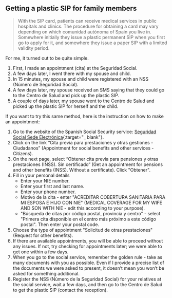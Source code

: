 ## Getting a plastic SIP for family members

> With the SIP card, patients can receive medical services in public hospitals and clinics. The procedure for obtaining
> a card may vary depending on which comunidad autónoma of Spain you live in. Somewhere initially they issue a plastic
> permanent SIP when you first go to apply for it, and somewhere they issue a paper SIP with a limited validity period.

For me, it turned out to be quite simple.

1. First, I made an appointment (cita) at the Seguridad Social.
2. A few days later, I went there with my spouse and child.
3. In 15 minutes, my spouse and child were registered with an NSS (Número de Seguridad Social).
4. A few days later, my spouse received an SMS saying that they could go to the Centro de Salud and pick up the plastic
   SIP.
5. A couple of days later, my spouse went to the Centro de Salud and picked up the plastic SIP for herself and the
   child.

If you want to try this same method, here is the instruction on how to make an appointment:

1. Go to the website of the Spanish Social Security
   service: [Seguridad Social Sede Electrónica](https://sede.seg-social.gob.es/wps/portal/sede/sede/Inicio){:target="_
   blank"}.
2. Click on the link “Cita previa para prestaciones y otras gestiones - Ciudadanos” (Appointment for social benefits and
   other services - Citizens).
3. On the next page, select “Obtener cita previa para pensiones y otras prestaciones (INSS). Sin certificado” (Get an
   appointment for pensions and other benefits (INSS). Without a certificate). Click "Obtener".
4. Fill in your personal details
    - Enter your NIE number.
    - Enter your first and last name.
    - Enter your phone number.
    - Motivo de la cita - enter "ACREDITAR COBERTURA SANITARIA PARA MI ESPOSA E HIJO CON NIE" (MEDICAL COVERAGE FOR MY
      WIFE AND SON WITH NIE - edit this according to your purpose).
    - "Búsqueda de citas por código postal, provincia y centro" - select "Primera cita disponible en el centro más
      próximo a este código postal". Then enter your postal code.
5. Choose the type of appointment "Solicitud de otras prestaciones" (Request for other benefits).
6. If there are available appointments, you will be able to proceed without any issues. If not, try checking for
   appointments later; we were able to get one within a few days.
7. When you go to the social service, remember the golden rule - take as many documents with you as possible. Even if I
   provide a precise list of the documents we were asked to present, it doesn’t mean you won’t be asked for something
   additional.
8. Register the NSS (Número de la Seguridad Social) for your relatives at the social service, wait a few days, and then
   go to the Centro de Salud to get the plastic SIP (contact the reception).
